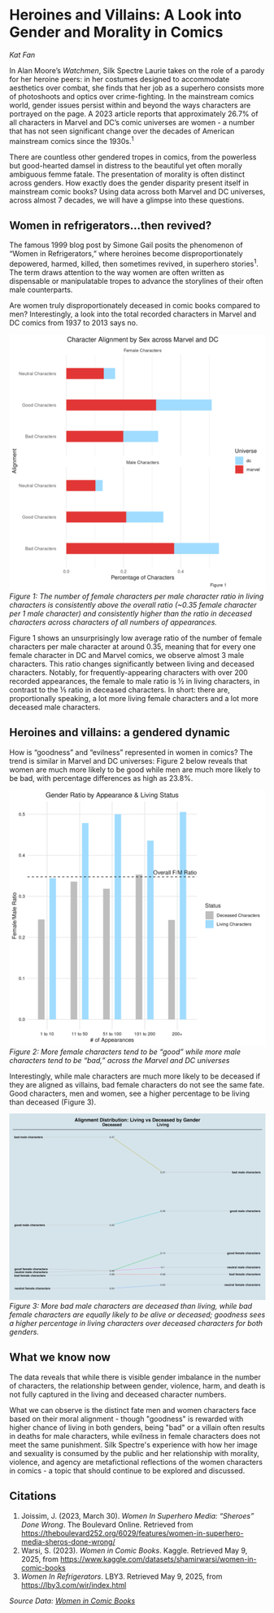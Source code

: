 # Heroines and Villains: A Look into Gender and Morality in Comics
*Kat Fan*

In Alan Moore’s *Watchmen*, Silk Spectre Laurie takes on the role of a parody for her heroine peers: in her costumes designed to accommodate aesthetics over combat, she finds that her job as a superhero consists more of photoshoots and optics over crime-fighting. In the mainstream comics world, gender issues persist within and beyond the ways characters are portrayed on the page. A 2023 article reports that approximately 26.7% of all characters in Marvel and DC’s comic universes are women - a number that has not seen significant change over the decades of American mainstream comics since the 1930s.<sup>1</sup>

There are countless other gendered tropes in comics, from the powerless but good-hearted damsel in distress to the beautiful yet often morally ambiguous femme fatale. The presentation of morality is often distinct across genders. How exactly does the gender disparity present itself in mainstream comic books? Using data across both Marvel and DC universes, across almost 7 decades, we will have a glimpse into these questions.

## Women in refrigerators…then revived?

The famous 1999 blog post by Simone Gail posits the phenomenon of “Women in Refrigerators,” where heroines become disproportionately depowered, harmed, killed, then sometimes revived, in superhero stories<sup>1</sup>. The term draws attention to the way women are often written as dispensable or manipulatable tropes to advance the storylines of their often male counterparts.

Are women truly disproportionately deceased in comic books compared to men? Interestingly, a look into the total recorded characters in Marvel and DC comics from 1937 to 2013 says no.

![Female-per-Male Character Ratio by Appearance & Living Status](figs/fig1.png)
*Figure 1: The number of female characters per male character ratio in living characters is consistently above the overall ratio (~0.35 female character per 1 male character) and consistently higher than the ratio in deceased characters across characters of all numbers of appearances.*

Figure 1 shows an unsurprisingly low average ratio of the number of female characters per male character at around 0.35, meaning that for every one female character in DC and Marvel comics, we observe almost 3 male characters. This ratio changes significantly between living and deceased characters. Notably, for frequently-appearing characters with over 200 recorded appearances, the female to male ratio is ½ in living characters, in contrast to the ⅕ ratio in deceased characters. In short: there are, proportionally speaking, a lot more living female characters and a lot more deceased male characters.

## Heroines and villains: a gendered dynamic

How is “goodness” and “evilness” represented in women in comics? The trend is similar in Marvel and DC universes: Figure 2 below reveals that women are much more likely to be good while men are much more likely to be bad, with percentage differences as high as 23.8%.

![Moral Alignment by Gender](figs/fig2.png)
*Figure 2: More female characters tend to be “good” while more male characters tend to be “bad,” across the Marvel and DC universes*

Interestingly, while male characters are much more likely to be deceased if they are aligned as villains, bad female characters do not see the same fate. Good characters, men and women, see a higher percentage to be living than deceased (Figure 3).

![Alignment Distribution by Gender and Living Status](figs/fig3.png)
*Figure 3: More bad male characters are deceased than living, while bad female characters are equally likely to be alive or deceased; goodness sees a higher percentage in living characters over deceased characters for both genders.*

## What we know now

The data reveals that while there is visible gender imbalance in the number of characters, the relationship between gender, violence, harm, and death is not fully captured in the living and deceased character numbers.

What we can observe is the distinct fate men and women characters face based on their moral alignment - though "goodness" is rewarded with higher chance of living in both genders, being "bad" or a villain often results in deaths for male characters, while evilness in female characters does not meet the same punishment. Silk Spectre's experience with how her image and sexuality is consumed by the public and her relationship with morality, violence, and agency are metafictional reflections of the women characters in comics - a topic that should continue to be explored and discussed.

## Citations
1. Joissim, J. (2023, March 30). *Women In Superhero Media: “Sheroes” Done Wrong*. The Boulevard Online. Retrieved from https://theboulevard252.org/6029/features/women-in-superhero-media-sheros-done-wrong/
2. Warsi, S. (2023). *Women in Comic Books*. Kaggle. Retrieved May 9, 2025, from https://www.kaggle.com/datasets/shamirwarsi/women-in-comic-books  
3. *Women In Refrigerators*. LBY3. Retrieved May 9, 2025, from https://lby3.com/wir/index.html  

*Source Data: [Women in Comic Books](https://www.kaggle.com/datasets/shamirwarsi/women-in-comic-books)*
